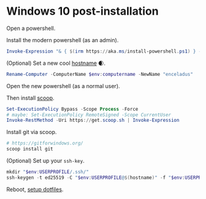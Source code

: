 # Windows 10 post-installation

Open a powershell.

Install the modern powershell (as an admin).

```powershell
Invoke-Expression "& { $(irm https://aka.ms/install-powershell.ps1) } -UseMSI"
```

(Optional) Set a new cool [hostname](http://seriss.com/people/erco/unixtools/hostnames.html) 🌒.

```powershell
Rename-Computer -ComputerName $env:computername -NewName "enceladus"
```

Open the new powershell (as a normal user).

Then install [scoop](https://scoop.sh/).

```powershell
Set-ExecutionPolicy Bypass -Scope Process -Force
# maybe: Set-ExecutionPolicy RemoteSigned -Scope CurrentUser
Invoke-RestMethod -Uri https://get.scoop.sh | Invoke-Expression
```

Install git via scoop.

```powershell
# https://gitforwindows.org/
scoop install git
```


(Optional) Set up your `ssh-key`.

```powershell
mkdir "$env:USERPROFILE/.ssh/"
ssh-keygen -t ed25519 -C "$env:USERPROFILE@$(hostname)" -f "$env:USERPROFILE/.ssh/id_ed25519"
```


Reboot, [setup dotfiles](2-how-to-windows-dotfiles.md).

